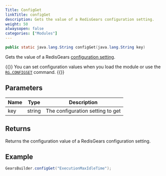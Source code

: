```yaml
---
Title: ConfigGet
linkTitle: configGet
description: Gets the value of a RedisGears configuration setting.
weight: 50
alwaysopen: false
categories: ["Modules"]
---
```


```java
public static java.lang.String configGet​(java.lang.String key)
```

Gets the value of a RedisGears [configuration setting](https://oss.redis.com/redisgears/configuration.html).

{{<note>}}
You can set configuration values when you load the module or use the [`RG.CONFIGSET`](https://oss.redislabs.com/redisgears/commands.html#rgconfigset) command.
{{</note>}}

## Parameters

| Name | Type | Description |
|------|------|-------------|
| key | string | The configuration setting to get |

## Returns

Returns the configuration value of a RedisGears configuration setting.

## Example

```java
GearsBuilder.configGet("ExecutionMaxIdleTime");
```